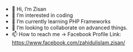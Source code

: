 - 👋 Hi, I’m Zisan
- 👀 I’m interested in coding
- 🌱 I’m currently learning PHP Frameworks
- 💞️ I’m looking to collaborate on advanced things.
- 📫 How to reach me -> Facebook Profile Link: https://www.facebook.com/zahidulislam.zisan/

<!---
Zis-an/Zis-an is a ✨ special ✨ repository because its `README.md` (this file) appears on your GitHub profile.
You can click the Preview link to take a look at your changes.
--->
